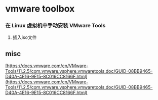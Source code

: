 # vmware toolbox

### 在 Linux 虚拟机中手动安装 VMware Tools

1. 插入iso文件




## misc
[https://docs.vmware.com/cn/VMware-Tools/11.2.5/com.vmware.vsphere.vmwaretools.doc/GUID-08BB9465-D40A-4E16-9E15-8C016CC8166F.html](https://docs.vmware.com/cn/VMware-Tools/11.2.5/com.vmware.vsphere.vmwaretools.doc/GUID-08BB9465-D40A-4E16-9E15-8C016CC8166F.html)